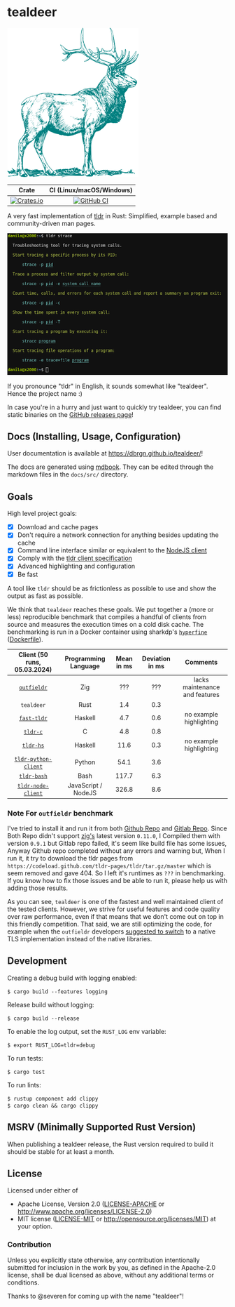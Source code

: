# tealdeer

![teal deer](docs/src/deer.png)

|Crate|CI (Linux/macOS/Windows)|
|:---:|:---:|
|[![Crates.io][crates-io-badge]][crates-io]|[![GitHub CI][github-actions-badge]][github-actions]|

A very fast implementation of [tldr](https://github.com/tldr-pages/tldr) in
Rust: Simplified, example based and community-driven man pages.

<img src="docs/src/screenshot-default.png" alt="Screenshot of tldr command" width="600">

If you pronounce "tldr" in English, it sounds somewhat like "tealdeer". Hence the project name :)

In case you're in a hurry and just want to quickly try tealdeer, you can find static
binaries on the [GitHub releases page](https://github.com/dbrgn/tealdeer/releases/)!


## Docs (Installing, Usage, Configuration)

User documentation is available at <https://dbrgn.github.io/tealdeer/>!

The docs are generated using [mdbook](https://rust-lang.github.io/mdBook/index.html).
They can be edited through the markdown files in the `docs/src/` directory.


## Goals

High level project goals:

- [x] Download and cache pages
- [x] Don't require a network connection for anything besides updating the cache
- [x] Command line interface similar or equivalent to the [NodeJS client][node-gh]
- [x] Comply with the [tldr client specification][client-spec]
- [x] Advanced highlighting and configuration
- [x] Be fast

A tool like `tldr` should be as frictionless as possible to use and show the
output as fast as possible.

We think that `tealdeer` reaches these goals. We put together a (more or less)
reproducible benchmark that compiles a handful of clients from source and
measures the execution times on a cold disk cache. The benchmarking is run in a
Docker container using sharkdp's [`hyperfine`][hyperfine-gh]
([Dockerfile][benchmark-dockerfile]).

| Client (50 runs, 05.03.2024)      | Programming Language | Mean in ms | Deviation in ms | Comments                         |
| :---:                             | :---:                | :---:      | :---:           | :---:                            |
| [`outfieldr`][outfieldr-gh]       | Zig                  | ???        | ???             | lacks maintenance and features   |
| `tealdeer`                        | Rust                 | 1.4        | 0.3             |                                  |
| [`fast-tldr`][fast-tldr-gh]       | Haskell              | 4.7        | 0.6             | no example highlighting          |
| [`tldr-c`][c-gh]                  | C                    | 4.8        | 0.8             |                                  |
| [`tldr-hs`][hs-gh]                | Haskell              | 11.6       | 0.3             | no example highlighting          |
| [`tldr-python-client`][python-gh] | Python               | 54.1       | 3.6             |                                  |
| [`tldr-bash`][bash-gh]            | Bash                 | 117.7      | 6.3             |                                  |
| [`tldr-node-client`][node-gh]     | JavaScript / NodeJS  | 326.8      | 8.6             |                                  |

### Note For `outfieldr` benchmark
I've tried to install it and run it from both [Github Repo](https://github.com/MANICX100/outfieldr) and [Gitlab Repo](https://gitlab.com/ve-nt/outfieldr).
Since Both Repo didn't support [zig's](https://ziglang.org) latest version `0.11.0`,
I Compiled them with version `0.9.1` but Gitlab repo failed, it's seem like build file has some issues,
Anyway Github repo completed without any errors and warning but,
When I run it, it try to download the tldr pages from `https://codeload.github.com/tldr-pages/tldr/tar.gz/master` which is seem removed and gave 404.
So I left it's runtimes as `???` in benchmarking.
If you know how to fix those issues and be able to run it, please help us with adding those results.

As you can see, `tealdeer` is one of the fastest and well maintained client of the tested clients.
However, we strive for useful features and code quality over raw performance,
even if that means that we don't come out on top in this friendly competition.
That said, we are still optimizing the code, for example when the `outfieldr`
developers [suggested to switch][outfieldr-comment-tls] to a native TLS
implementation instead of the native libraries.

## Development

Creating a debug build with logging enabled:

    $ cargo build --features logging

Release build without logging:

    $ cargo build --release

To enable the log output, set the `RUST_LOG` env variable:

    $ export RUST_LOG=tldr=debug

To run tests:

    $ cargo test

To run lints:

    $ rustup component add clippy
    $ cargo clean && cargo clippy


## MSRV (Minimally Supported Rust Version)

When publishing a tealdeer release, the Rust version required to build it
should be stable for at least a month.


## License

Licensed under either of

 * Apache License, Version 2.0 ([LICENSE-APACHE](LICENSE-APACHE) or
   http://www.apache.org/licenses/LICENSE-2.0)
 * MIT license ([LICENSE-MIT](LICENSE-MIT) or
   http://opensource.org/licenses/MIT) at your option.


### Contribution

Unless you explicitly state otherwise, any contribution intentionally submitted
for inclusion in the work by you, as defined in the Apache-2.0 license, shall
be dual licensed as above, without any additional terms or conditions.

Thanks to @severen for coming up with the name "tealdeer"!


[node-gh]: https://github.com/tldr-pages/tldr-node-client
[c-gh]: https://github.com/tldr-pages/tldr-c-client
[hs-gh]: https://github.com/psibi/tldr-hs
[fast-tldr-gh]: https://github.com/gutjuri/fast-tldr
[bash-gh]: https://4e4.win/tldr
[outfieldr-gh]: https://gitlab.com/ve-nt/outfieldr
[python-gh]: https://github.com/tldr-pages/tldr-python-client

[benchmark-dockerfile]: https://github.com/dbrgn/tealdeer/blob/main/benchmarks/Dockerfile
[client-spec]: https://github.com/tldr-pages/tldr/blob/main/CLIENT-SPECIFICATION.md
[hyperfine-gh]: https://github.com/sharkdp/hyperfine
[outfieldr-comment-tls]: https://github.com/dbrgn/tealdeer/issues/129#issuecomment-833596765

<!-- Badges -->
[github-actions]: https://github.com/dbrgn/tealdeer/actions?query=branch%3Amain
[github-actions-badge]: https://github.com/dbrgn/tealdeer/actions/workflows/ci.yml/badge.svg?branch=main
[crates-io]: https://crates.io/crates/tealdeer
[crates-io-badge]: https://img.shields.io/crates/v/tealdeer.svg
